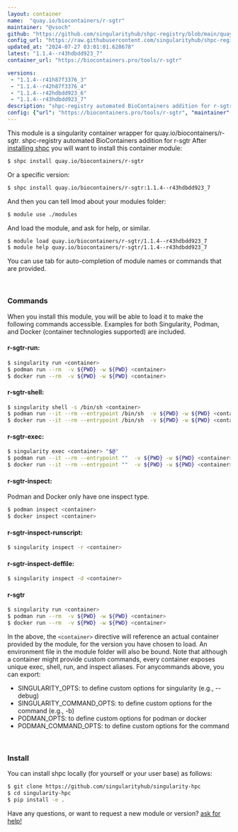 ```yaml
---
layout: container
name:  "quay.io/biocontainers/r-sgtr"
maintainer: "@vsoch"
github: "https://github.com/singularityhub/shpc-registry/blob/main/quay.io/biocontainers/r-sgtr/container.yaml"
config_url: "https://raw.githubusercontent.com/singularityhub/shpc-registry/main/quay.io/biocontainers/r-sgtr/container.yaml"
updated_at: "2024-07-27 03:01:01.628678"
latest: "1.1.4--r43hdbdd923_7"
container_url: "https://biocontainers.pro/tools/r-sgtr"

versions:
 - "1.1.4--r41h87f3376_3"
 - "1.1.4--r42h87f3376_4"
 - "1.1.4--r42hdbdd923_6"
 - "1.1.4--r43hdbdd923_7"
description: "shpc-registry automated BioContainers addition for r-sgtr"
config: {"url": "https://biocontainers.pro/tools/r-sgtr", "maintainer": "@vsoch", "description": "shpc-registry automated BioContainers addition for r-sgtr", "latest": {"1.1.4--r43hdbdd923_7": "sha256:c33b0ae22e34c4e704f780059554ae9f3131f0b7cc457629b8a8299516db13d4"}, "tags": {"1.1.4--r41h87f3376_3": "sha256:7e1fd32eed4791e3467a5dee6917694b9f49b8149f5b4dddec0a28a515e5a9b1", "1.1.4--r42h87f3376_4": "sha256:d468226b192eff5e805cfc6aeeec4ad7fb523dcb03f9f0b3efb370deaa006748", "1.1.4--r42hdbdd923_6": "sha256:11cc1c1339ef77c123a288c0cfe3d4747f729498cf6e28d764a1aadf1b4141fd", "1.1.4--r43hdbdd923_7": "sha256:c33b0ae22e34c4e704f780059554ae9f3131f0b7cc457629b8a8299516db13d4"}, "docker": "quay.io/biocontainers/r-sgtr"}
---
```


This module is a singularity container wrapper for quay.io/biocontainers/r-sgtr.
shpc-registry automated BioContainers addition for r-sgtr
After [installing shpc](#install) you will want to install this container module:


```bash
$ shpc install quay.io/biocontainers/r-sgtr
```

Or a specific version:

```bash
$ shpc install quay.io/biocontainers/r-sgtr:1.1.4--r43hdbdd923_7
```

And then you can tell lmod about your modules folder:

```bash
$ module use ./modules
```

And load the module, and ask for help, or similar.

```bash
$ module load quay.io/biocontainers/r-sgtr/1.1.4--r43hdbdd923_7
$ module help quay.io/biocontainers/r-sgtr/1.1.4--r43hdbdd923_7
```

You can use tab for auto-completion of module names or commands that are provided.

<br>

### Commands

When you install this module, you will be able to load it to make the following commands accessible.
Examples for both Singularity, Podman, and Docker (container technologies supported) are included.

#### r-sgtr-run:

```bash
$ singularity run <container>
$ podman run --rm  -v ${PWD} -w ${PWD} <container>
$ docker run --rm  -v ${PWD} -w ${PWD} <container>
```

#### r-sgtr-shell:

```bash
$ singularity shell -s /bin/sh <container>
$ podman run --it --rm --entrypoint /bin/sh  -v ${PWD} -w ${PWD} <container>
$ docker run --it --rm --entrypoint /bin/sh  -v ${PWD} -w ${PWD} <container>
```

#### r-sgtr-exec:

```bash
$ singularity exec <container> "$@"
$ podman run --it --rm --entrypoint ""  -v ${PWD} -w ${PWD} <container> "$@"
$ docker run --it --rm --entrypoint ""  -v ${PWD} -w ${PWD} <container> "$@"
```

#### r-sgtr-inspect:

Podman and Docker only have one inspect type.

```bash
$ podman inspect <container>
$ docker inspect <container>
```

#### r-sgtr-inspect-runscript:

```bash
$ singularity inspect -r <container>
```

#### r-sgtr-inspect-deffile:

```bash
$ singularity inspect -d <container>
```



#### r-sgtr

```bash
$ singularity run <container>
$ podman run --rm  -v ${PWD} -w ${PWD} <container>
$ docker run --rm  -v ${PWD} -w ${PWD} <container>
```


In the above, the `<container>` directive will reference an actual container provided
by the module, for the version you have chosen to load. An environment file in the
module folder will also be bound. Note that although a container
might provide custom commands, every container exposes unique exec, shell, run, and
inspect aliases. For anycommands above, you can export:

 - SINGULARITY_OPTS: to define custom options for singularity (e.g., --debug)
 - SINGULARITY_COMMAND_OPTS: to define custom options for the command (e.g., -b)
 - PODMAN_OPTS: to define custom options for podman or docker
 - PODMAN_COMMAND_OPTS: to define custom options for the command

<br>

### Install

You can install shpc locally (for yourself or your user base) as follows:

```bash
$ git clone https://github.com/singularityhub/singularity-hpc
$ cd singularity-hpc
$ pip install -e .
```

Have any questions, or want to request a new module or version? [ask for help!](https://github.com/singularityhub/singularity-hpc/issues)